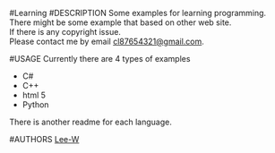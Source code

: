 #Learning
#DESCRIPTION
Some examples for learning programming.  
There might be some example that based on other web site.  
If there is any copyright issue.  
Please contact me by email cl87654321@gmail.com.  

#USAGE
Currently there are 4 types of examples  
- C#
- C++
- html 5
- Python

There is another readme for each language.


#AUTHORS
[Lee-W](https://github.com/Lee-W/)
